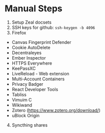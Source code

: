 # Manual Steps

1. Setup Zeal docsets
2. SSH keys for github: `ssh-keygen -b 4096`
3. Firefox
  - Canvas Fingerprint Defender
  - Cookie AutoDelete
  - Decentraleyes
  - Ember Inspector
  - HTTPS Everywhere
  - KeePassXC
  - LiveReload - Web extension
  - Multi-Account Containers
  - Privacy Badger
  - React Developer Tools
  - Tabliss
  - Vimuim C
  - Wikiwand
  - Zotero (https://www.zotero.org/download/)
  - uBlock Origin
4. Syncthing shares
